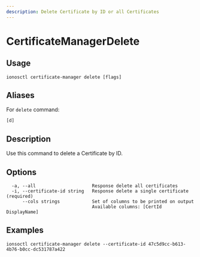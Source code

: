 ```yaml
---
description: Delete Certificate by ID or all Certificates
---
```


# CertificateManagerDelete

## Usage

```text
ionosctl certificate-manager delete [flags]
```

## Aliases

For `delete` command:

```text
[d]
```

## Description

Use this command to delete a Certificate by ID.

## Options

```text
  -a, --all                     Response delete all certificates
  -i, --certificate-id string   Response delete a single certificate (required)
      --cols strings            Set of columns to be printed on output 
                                Available columns: [CertId DisplayName]
```

## Examples

```text
ionsoctl certificate-manager delete --certificate-id 47c5d9cc-b613-4b76-b0cc-dc531787a422
```


